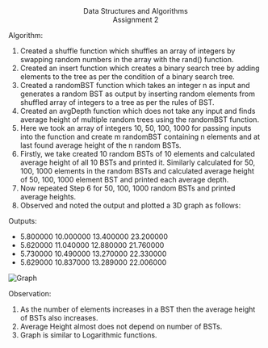<div align="center">Data Structures and Algorithms</div>
<div align="center">Assignment 2</div>

Algorithm:

1.	Created a shuffle function which shuffles an array of integers by swapping random numbers in the array with the rand() function.
2.	Created an insert function which creates a binary search tree by adding elements to the tree as per the condition of a binary search tree.
3.	Created a randomBST function which takes an integer n as input and generates a random BST as output by inserting random elements from shuffled array of integers to a tree as per the rules of BST.
4.	Created an avgDepth function which does not take any input and finds average height of multiple random trees using the randomBST function.
5.	Here we took an array of integers 10, 50, 100, 1000 for passing inputs into the function and create m randomBST containing n elements and at last found average height of the n random BSTs. 
6.	Firstly, we take created 10 random BSTs of 10 elements and calculated average height of all 10 BSTs and printed it. Similarly calculated for 50, 100, 1000 elements in the random BSTs and calculated average height of 50, 100, 1000 element BST and printed each average depth.
7.	Now repeated Step 6 for 50, 100, 1000 random BSTs and printed average heights. 
8.	Observed and noted the output and plotted a 3D graph as follows:


Outputs:
* 5.800000 10.000000 13.400000 23.200000
* 5.620000 11.040000 12.880000 21.760000
* 5.730000 10.490000 13.270000 22.330000
* 5.629000 10.837000 13.289000 22.006000

![Graph](https://i.imgur.com/UzrOmoG.png)

Observation:
1.	As the number of elements increases in a BST then the average height of BSTs also increases.
2.	Average Height almost does not depend on number of BSTs.
3. Graph is similar to Logarithmic functions.

